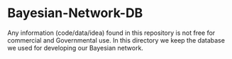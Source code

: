 # Bayesian-Network-DB
Any information (code/data/idea) found in this repository is not free for commercial and Governmental use.
In this directory we keep the database we used for developing our Bayesian network.
